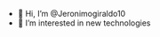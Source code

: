 - 👋 Hi, I’m @Jeronimogiraldo10
- 👀 I’m interested in new technologies
  
<!---
Jeronimogiraldo10/Jeronimogiraldo10 is a ✨ special ✨ repository because its `README.md` (this file) appears on your GitHub profile.
You can click the Preview link to take a look at your changes.
--->
